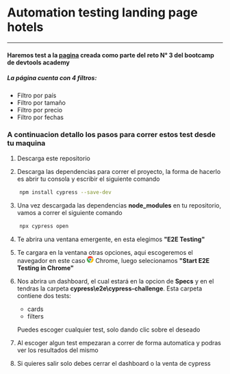 # Automation testing landing page hotels
---

#### Haremos test a la [pagina](https://andresarad1.github.io/hotels/) creada como parte del reto N° 3 del bootcamp de devtools academy 
[](/asset/Bookit-main.jpg)
##### La página cuenta con 4 filtros:
 - Filtro por país
 - Filtro por tamaño
 - Filtro por precio
 - Filtro por fechas

### A continuacion detallo los pasos para correr estos test desde tu maquina

1. Descarga este repositorio

2. Descarga las dependencias para correr el proyecto, la forma de hacerlo es abrir tu consola y escribir el siguiente comando 
 ```sh 
     npm install cypress --save-dev 
 ```

3. Una vez descargada las dependencias **node_modules** en tu repositorio, vamos a correr el siguiente comando 
```sh
    npx cypress open 
```

4. Te abrira una ventana emergente, en esta elegimos __"E2E Testing"__
[](/asset/ini-cypress.PNG)

5. Te cargara en la ventana otras opciones, aqui escogeremos el navegador en este caso ![Google](/asset/cromo.png) Chrome, luego selecionamos __"Start E2E Testing in Chrome"__
[](/asset/sec-cypress.png)

6. Nos abrira un dashboard, el cual estará en la opcion de **Specs** y en el tendras la carpeta __cypress\e2e\cypress-challenge__. Esta carpeta contiene dos tests:
    - cards
    - filters
    
    Puedes escoger cualquier test, solo dando clic sobre el deseado

7. Al escoger algun test empezaran a correr de forma automatica y podras ver los resultados del mismo

8. Si quieres salir solo debes cerrar el dashboard o la venta de cypress 


